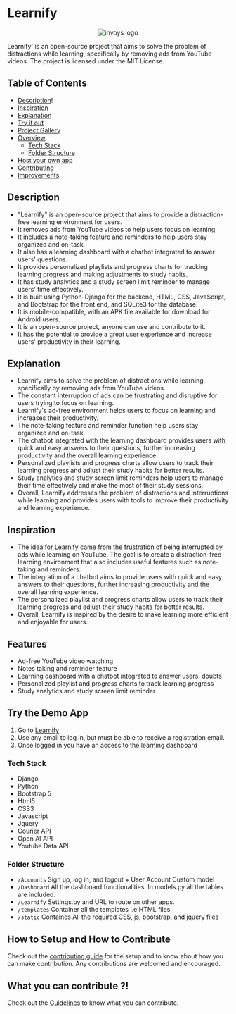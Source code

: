 # Learnify
 <p align="center"><img src="https://user-images.githubusercontent.com/95534553/214488240-ad4340b9-9f2d-4c60-bbc3-358101f596a8.png" align="center" alt="invoys logo" /></p>

Learnify' is an open-source project that aims to solve the problem of distractions while learning, specifically by removing ads from YouTube videos. The project is licensed under the MIT License.

## Table of Contents
- [Description](#Description)!
- [Inspiration](#Inspiration)
- [Explanation](#Inspiration)
- [Try it out](#try-the-demo-app)
- [Project Gallery](#project-gallery)
- [Overview](#overview)
  - [Tech Stack](#tech-stack)
  - [Folder Structure](#folder-structure)
- [Host your own app](#spin-up-your-own-app)
- [Contributing](#contributing)
- [Improvements](#improvements)

## Description
* "Learnify" is an open-source project that aims to provide a distraction-free learning environment for users.
* It removes ads from YouTube videos to help users focus on learning.
* It includes a note-taking feature and reminders to help users stay organized and on-task.
* It also has a learning dashboard with a chatbot integrated to answer users' questions.
* It provides personalized playlists and progress charts for tracking learning progress and making adjustments to study habits.
* It has study analytics and a study screen limit reminder to manage users' time effectively.
* It is built using Python-Django for the backend, HTML, CSS, JavaScript, and Bootstrap for the front end, and SQLite3 for the database.
* It is mobile-compatible, with an APK file available for download for Android users.
* It is an open-source project, anyone can use and contribute to it.
* It has the potential to provide a great user experience and increase users' productivity in their learning.

## Explanation
* Learnify aims to solve the problem of distractions while learning, specifically by removing ads from YouTube videos.
* The constant interruption of ads can be frustrating and disruptive for users trying to focus on learning.
* Learnify's ad-free environment helps users to focus on learning and increases their productivity.
* The note-taking feature and reminder function help users stay organized and on-task.
* The chatbot integrated with the learning dashboard provides users with quick and easy answers to their questions, further increasing productivity and the overall learning experience.
* Personalized playlists and progress charts allow users to track their learning progress and adjust their study habits for better results.
* Study analytics and study screen limit reminders help users to manage their time effectively and make the most of their study sessions.
* Overall, Learnify addresses the problem of distractions and interruptions while learning and provides users with tools to improve their productivity and learning experience.

## Inspiration
* The idea for Learnify came from the frustration of being interrupted by ads while learning on YouTube. The goal is to create a distraction-free learning environment that also includes useful features such as note-taking and reminders.
* The integration of a chatbot aims to provide users with quick and easy answers to their questions, further increasing productivity and the overall learning experience.
* The personalized playlist and progress charts allow users to track their learning progress and adjust their study habits for better results.
* Overall, Learnify is inspired by the desire to make learning more efficient and enjoyable for users.


## Features
- Ad-free YouTube video watching
- Notes taking and reminder feature
- Learning dashboard with a chatbot integrated to answer users' doubts
- Personalized playlist and progress charts to track learning progress
- Study analytics and study screen limit reminder



## Try the Demo App

1. Go to [Learnify](https://learnify-production.up.railway.app/)
2. Use any email to log in, but must be able to receive a registration email.
3. Once logged in you have an access to the learning dashboard

### Tech Stack
- Django
- Python
- Bootstrap 5
- Html5
- CSS3
- Javascript
- Jquery
- Courier API
- Open AI API
- Youtube Data API


### Folder Structure

- `/Accounts` Sign up, log in, and logout + User Account Custom model
- `/Dashboard` All the dashboard functionalities. In models.py all the tables are included.
- `/Learnify` Settings.py and URL to route on other apps.
- `/templates` Container all the templates i.e HTML files 
- `/static` Containes All the required CSS, js, bootstrap, and jquery files

  
## How to Setup and How to Contribute
Check out the [contributing guide](CONTRIBUTING.MD) for the setup and to know about how you can make contribution.
Any contributions are welcomed and encouraged. 

## What you can contribute ?!
Check out the [Guidelines](GUIDELINES.MD) to know what you can contribute.
